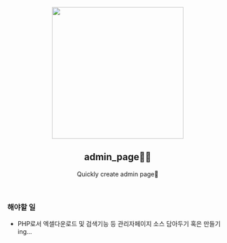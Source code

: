 <p align="center">
  <img src="https://blog-cdn.tosspayments.com/wp-content/uploads/2022/05/06211351/file.jpg" height="300">
  <h2 align="center">admin_page🧑‍💼</h2>
  <p align="center">Quickly create admin page🤯<p>

  </p>
</p>

<br>

### 해야할 일

 - PHP로서 엑셀다운로드 및 검색기능 등 관리자페이지 소스 담아두기 혹은 만들기 ing... 
